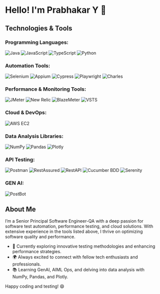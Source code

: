 # Hello! I'm Prabhakar Y 👋

## Technologies & Tools

### Programming Languages:
![Java](https://img.shields.io/badge/Java-ED8B00?style=flat-square&logo=java&logoColor=white) ![JavaScript](https://img.shields.io/badge/JavaScript-F7DF1C?style=flat-square&logo=javascript&logoColor=black) ![TypeScript](https://img.shields.io/badge/TypeScript-007ACC?style=flat-square&logo=typescript&logoColor=white) ![Python](https://img.shields.io/badge/Python-3776AB?style=flat-square&logo=python&logoColor=white)

### Automation Tools:
![Selenium](https://img.shields.io/badge/Selenium-43B02A?style=flat-square&logo=selenium&logoColor=white) ![Appium](https://img.shields.io/badge/Appium-25D366?style=flat-square&logo=appium&logoColor=white) ![Cypress](https://img.shields.io/badge/Cypress-17202C?style=flat-square&logo=cypress&logoColor=white) ![Playwright](https://img.shields.io/badge/Playwright-430098?style=flat-square&logo=playwright&logoColor=white) ![Charles](https://img.shields.io/badge/Charles-000000?style=flat-square&logo=charles&logoColor=white)

### Performance & Monitoring Tools:
![JMeter](https://img.shields.io/badge/JMeter-FCC624?style=flat-square&logo=apache-jmeter&logoColor=black) ![New Relic](https://img.shields.io/badge/New%20Relic-00A6A6?style=flat-square&logo=new-relic&logoColor=white) ![BlazeMeter](https://img.shields.io/badge/BlazeMeter-FFB800?style=flat-square&logo=blazemeter&logoColor=black) ![VSTS](https://img.shields.io/badge/VSTS-0078D7?style=flat-square&logo=visual-studio&logoColor=white)

### Cloud & DevOps:
![AWS EC2](https://img.shields.io/badge/AWS%20EC2-FF9900?style=flat-square&logo=amazon-aws&logoColor=white)

### Data Analysis Libraries:
![NumPy](https://img.shields.io/badge/NumPy-013243?style=flat-square&logo=numpy&logoColor=white) ![Pandas](https://img.shields.io/badge/Pandas-150458?style=flat-square&logo=pandas&logoColor=white) ![Plotly](https://img.shields.io/badge/Plotly-3F4C6B?style=flat-square&logo=plotly&logoColor=white)

### API Testing:
![Postman](https://img.shields.io/badge/Postman-FF6C37?style=flat-square&logo=postman&logoColor=white) ![RestAssured](https://img.shields.io/badge/RestAssured-43B02A?style=flat-square&logo=java&logoColor=white) ![RestAPI](https://img.shields.io/badge/RestAPI-000000?style=flat-square&logo=restapi&logoColor=white) ![Cucumber BDD](https://img.shields.io/badge/Cucumber%20BDD-23D96C?style=flat-square&logo=cucumber&logoColor=white) ![Serenity](https://img.shields.io/badge/Serenity-000000?style=flat-square&logo=serenity&logoColor=white)

### GEN AI:
![PostBot](https://img.shields.io/badge/PostBot-FF6C37?style=flat-square&logo=postman&logoColor=white)

## About Me

I’m a Senior Principal Software Engineer-QA with a deep passion for software test automation, performance testing, and cloud solutions. With extensive experience in the tools listed above, I thrive on optimizing software quality and performance.

- 💼 Currently exploring innovative testing methodologies and enhancing performance strategies.
- 🌍 Always excited to connect with fellow tech enthusiasts and professionals.
- 📚 Learning GenAI, AIML Ops, and delving into data analysis with NumPy, Pandas, and Plotly.

Happy coding and testing! 😄
